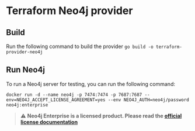 # Terraform Neo4j provider

## Build
Run the following command to build the provider
`
go build -o terraform-provider-neo4j
`
## Run Neo4j

To run a Neo4j server for testing, you can run the following command:

`docker run -d --name neo4j -p 7474:7474 -p 7687:7687 --env=NEO4J_ACCEPT_LICENSE_AGREEMENT=yes --env NEO4J_AUTH=neo4j/password neo4j:enterprise`

> :warning: **Neo4j Enterprise is a licensed product. Please read the [official license documentation](https://neo4j.com/licensing)**